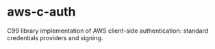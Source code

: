 # aws-c-auth
C99 library implementation of AWS client-side authentication: standard credentials providers and signing.
